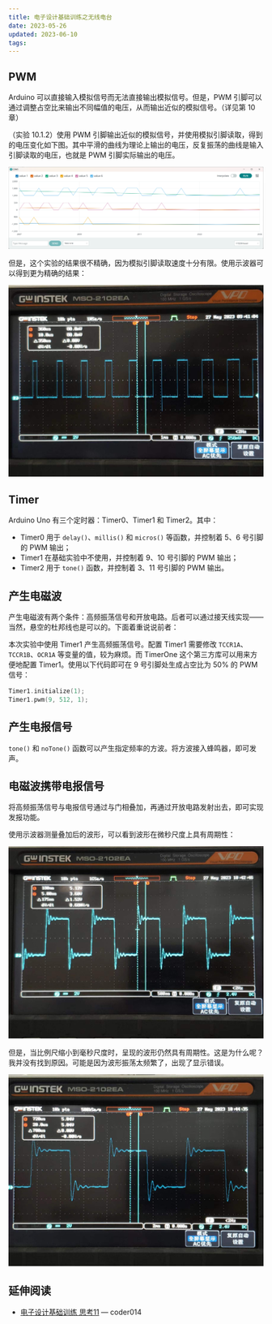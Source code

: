 ```yaml
---
title: 电子设计基础训练之无线电台
date: 2023-05-26
updated: 2023-06-10
tags:
---
```

## PWM
Arduino 可以直接输入模拟信号而无法直接输出模拟信号。但是，PWM 引脚可以通过调整占空比来输出不同幅值的电压，从而输出近似的模拟信号。（详见第 10 章）

（实验 10.1.2）使用 PWM 引脚输出近似的模拟信号，并使用模拟引脚读取，得到的电压变化如下图。其中平滑的曲线为理论上输出的电压，反复振荡的曲线是输入引脚读取的电压，也就是 PWM 引脚实际输出的电压。

![使用模拟引脚读取 PWM 信号](/images/radio-pwm1.png)

但是，这个实验的结果很不精确，因为模拟引脚读取速度十分有限。使用示波器可以得到更为精确的结果：

![使用示波器读取 PWM 信号](/images/radio-pwm2.jpg)

## Timer
Arduino Uno 有三个定时器：Timer0、Timer1 和 Timer2。其中：
 -  Timer0 用于 `delay()`、`millis()` 和 `micros()` 等函数，并控制着 5、6 号引脚的 PWM 输出；
 -  Timer1 在基础实验中不使用，并控制着 9、10 号引脚的 PWM 输出；
 -  Timer2 用于 `tone()` 函数，并控制着 3、11 号引脚的 PWM 输出。

## 产生电磁波
产生电磁波有两个条件：高频振荡信号和开放电路。后者可以通过接天线实现——当然，悬空的杜邦线也是可以的。下面着重说说前者：

本次实验中使用 Timer1 产生高频振荡信号。配置 Timer1 需要修改 `TCCR1A`、`TCCR1B`、`OCR1A` 等变量的值，较为麻烦。而 TimerOne 这个第三方库可以用来方便地配置 Timer1。使用以下代码即可在 9 号引脚处生成占空比为 50% 的 PWM 信号：
```cpp
Timer1.initialize(1);
Timer1.pwm(9, 512, 1);
```

## 产生电报信号
`tone()` 和 `noTone()` 函数可以产生指定频率的方波。将方波接入蜂鸣器，即可发声。

## 电磁波携带电报信号
将高频振荡信号与电报信号通过与门相叠加，再通过开放电路发射出去，即可实现发报功能。

使用示波器测量叠加后的波形，可以看到波形在微秒尺度上具有周期性：

![最终发射的信号（比例尺 500ns）](/images/radio-wave1.jpg)

但是，当比例尺缩小到毫秒尺度时，呈现的波形仍然具有周期性。这是为什么呢？我并没有找到原因。可能是因为波形振荡太频繁了，出现了显示错误。

![最终发射的信号（比例尺 2ms）](/images/radio-wave2.jpg)

## 延伸阅读
 -  [电子设计基础训练 思考11](https://www.cnblogs.com/coder014/p/16399699.html) — coder014
